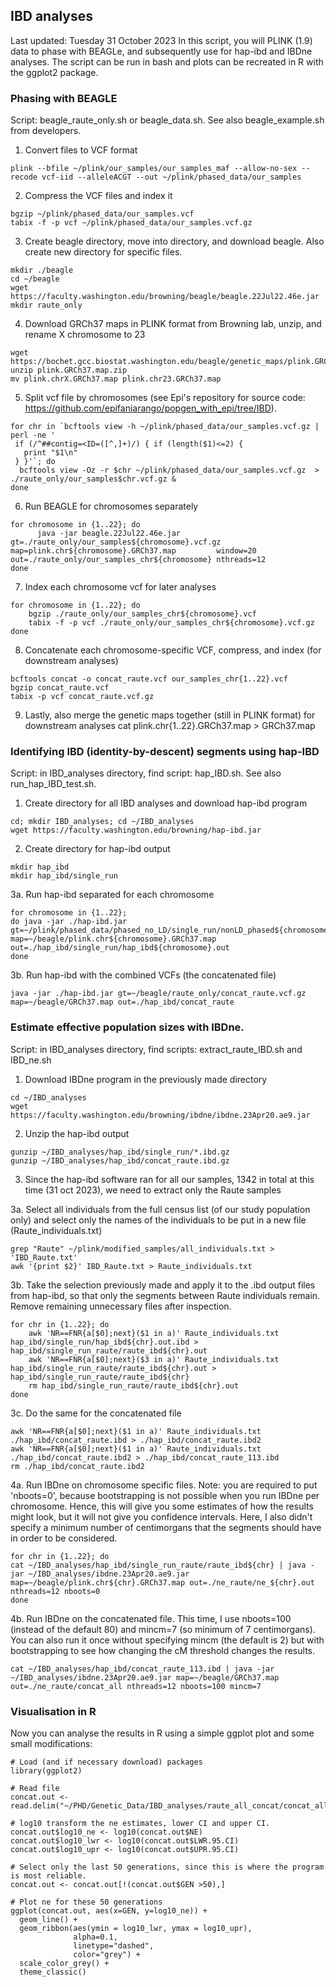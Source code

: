 ## IBD analyses
Last updated: Tuesday 31 October 2023
In this script, you will PLINK (1.9) data to phase with BEAGLe, and subsequently use for hap-ibd and IBDne analyses.
The script can be run in bash and plots can be recreated in R with the ggplot2 package. 

### Phasing with BEAGLE
Script: beagle_raute_only.sh or beagle_data.sh. See also beagle_example.sh from developers.

1. Convert files to VCF format
```
plink --bfile ~/plink/our_samples/our_samples_maf --allow-no-sex --recode vcf-iid --alleleACGT --out ~/plink/phased_data/our_samples
```

2. Compress the VCF files and index it
```
bgzip ~/plink/phased_data/our_samples.vcf
tabix -f -p vcf ~/plink/phased_data/our_samples.vcf.gz
```

3. Create beagle directory, move into directory, and download beagle. Also create new directory for specific files.
```
mkdir ./beagle
cd ~/beagle
wget https://faculty.washington.edu/browning/beagle/beagle.22Jul22.46e.jar
mkdir raute_only
```

4. Download GRCh37 maps in PLINK format from Browning lab, unzip, and rename X chromosome to 23
```
wget https://bochet.gcc.biostat.washington.edu/beagle/genetic_maps/plink.GRCh37.map.zip
unzip plink.GRCh37.map.zip
mv plink.chrX.GRCh37.map plink.chr23.GRCh37.map
````

5. Split vcf file by chromosomes (see Epi's repository for source code: https://github.com/epifaniarango/popgen_with_epi/tree/IBD).
```
for chr in `bcftools view -h ~/plink/phased_data/our_samples.vcf.gz | perl -ne '
 if (/^##contig=<ID=([^,]+)/) { if (length($1)<=2) {
   print "$1\n"
 } }'`; do
  bcftools view -Oz -r $chr ~/plink/phased_data/our_samples.vcf.gz  > ./raute_only/our_samples$chr.vcf.gz &
done
```

6. Run BEAGLE for chromosomes separately
```
for chromosome in {1..22}; do
      java -jar beagle.22Jul22.46e.jar gt=./raute_only/our_samples${chromosome}.vcf.gz  map=plink.chr${chromosome}.GRCh37.map         window=20 out=./raute_only/our_samples_chr${chromosome} nthreads=12
done
```

7. Index each chromosome vcf for later analyses
```
for chromosome in {1..22}; do
	bgzip ./raute_only/our_samples_chr${chromosome}.vcf
	tabix -f -p vcf ./raute_only/our_samples_chr${chromosome}.vcf.gz
done
```

8. Concatenate each chromosome-specific VCF, compress, and index (for downstream analyses)
```
bcftools concat -o concat_raute.vcf our_samples_chr{1..22}.vcf
bgzip concat_raute.vcf
tabix -p vcf concat_raute.vcf.gz
```

9. Lastly, also merge the genetic maps together (still in PLINK format) for downstream analyses
cat plink.chr{1..22}.GRCh37.map > GRCh37.map


### Identifying IBD (identity-by-descent) segments using hap-IBD
Script: in IBD_analyses directory, find script: hap_IBD.sh. See also run_hap_IBD_test.sh. 

1. Create directory for all IBD analyses and download hap-ibd program
```
cd; mkdir IBD_analyses; cd ~/IBD_analyses
wget https://faculty.washington.edu/browning/hap-ibd.jar
```

2. Create directory for hap-ibd output
```
mkdir hap_ibd
mkdir hap_ibd/single_run
```

3a. Run hap-ibd separated for each chromosome
```
for chromosome in {1..22};
do java -jar ./hap-ibd.jar  gt=~/plink/phased_data/phased_no_LD/single_run/nonLD_phased${chromosome}.vcf.gz map=~/beagle/plink.chr${chromosome}.GRCh37.map out=./hap_ibd/single_run/hap_ibd${chromosome}.out
done
```

3b. Run hap-ibd with the combined VCFs (the concatenated file)
```
java -jar ./hap-ibd.jar gt=~/beagle/raute_only/concat_raute.vcf.gz map=~/beagle/GRCh37.map out=./hap_ibd/concat_raute

```

### Estimate effective population sizes with IBDne.
Script: in IBD_analyses directory, find scripts: extract_raute_IBD.sh and IBD_ne.sh

1. Download IBDne program in the previously made directory
```
cd ~/IBD_analyses
wget https://faculty.washington.edu/browning/ibdne/ibdne.23Apr20.ae9.jar
```

2. Unzip the hap-ibd output 
```
gunzip ~/IBD_analyses/hap_ibd/single_run/*.ibd.gz 
gunzip ~/IBD_analyses/hap_ibd/concat_raute.ibd.gz
```

3. Since the hap-ibd software ran for all our samples, 1342 in total at this time (31 oct 2023), we need to extract only the Raute samples

3a. Select all individuals from the full census list (of our study population only) and select only the names of the individuals to be put in a new file (Raute_individuals.txt)
```
grep "Raute" ~/plink/modified_samples/all_individuals.txt > 'IBD_Raute.txt'
awk '{print $2}' IBD_Raute.txt > Raute_individuals.txt
```

3b. Take the selection previously made and apply it to the .ibd output files from hap-ibd, so that only the segments between Raute individuals remain. Remove remaining unnecessary files after inspection.
```
for chr in {1..22}; do
	awk 'NR==FNR{a[$0];next}($1 in a)' Raute_individuals.txt hap_ibd/single_run/hap_ibd${chr}.out.ibd > hap_ibd/single_run_raute/raute_ibd${chr}.out
	awk 'NR==FNR{a[$0];next}($3 in a)' Raute_individuals.txt hap_ibd/single_run_raute/raute_ibd${chr}.out > hap_ibd/single_run_raute/raute_ibd${chr}
	rm hap_ibd/single_run_raute/raute_ibd${chr}.out
done
```

3c. Do the same for the concatenated file
```
awk 'NR==FNR{a[$0];next}($1 in a)' Raute_individuals.txt ./hap_ibd/concat_raute.ibd > ./hap_ibd/concat_raute.ibd2
awk 'NR==FNR{a[$0];next}($1 in a)' Raute_individuals.txt ./hap_ibd/concat_raute.ibd2 > ./hap_ibd/concat_raute_113.ibd
rm ./hap_ibd/concat_raute.ibd2
```

4a. Run IBDne on chromosome specific files. Note: you are required to put 'nboots=0', because bootstrapping is not possible when you run IBDne per chromosome. Hence, this will give you some estimates of how the results might look, but it will not give you confidence intervals. Here, I also didn't specify a minimum number of centimorgans that the segments should have in order to be considered. 
```
for chr in {1..22}; do
cat ~/IBD_analyses/hap_ibd/single_run_raute/raute_ibd${chr} | java -jar ~/IBD_analyses/ibdne.23Apr20.ae9.jar map=~/beagle/plink.chr${chr}.GRCh37.map out=./ne_raute/ne_${chr}.out nthreads=12 nboots=0
done
```

4b. Run IBDne on the concatenated file. This time, I use nboots=100 (instead of the default 80) and mincm=7 (so minimum of 7 centimorgans). You can also run it once without specifying mincm (the default is 2) but with bootstrapping to see how changing the cM threshold changes the results. 
```
cat ~/IBD_analyses/hap_ibd/concat_raute_113.ibd | java -jar ~/IBD_analyses/ibdne.23Apr20.ae9.jar map=~/beagle/GRCh37.map out=./ne_raute/concat_all nthreads=12 nboots=100 mincm=7
```

### Visualisation in R
Now you can analyse the results in R using a simple ggplot plot and some small modifications:
```
# Load (and if necessary download) packages
library(ggplot2)

# Read file
concat.out <- read.delim("~/PHD/Genetic_Data/IBD_analyses/raute_all_concat/concat_all.ne")

# log10 transform the ne estimates, lower CI and upper CI. 
concat.out$log10_ne <- log10(concat.out$NE)
concat.out$log10_lwr <- log10(concat.out$LWR.95.CI)
concat.out$log10_upr <- log10(concat.out$UPR.95.CI)

# Select only the last 50 generations, since this is where the program is most reliable. 
concat.out <- concat.out[!(concat.out$GEN >50),]

# Plot ne for these 50 generations
ggplot(concat.out, aes(x=GEN, y=log10_ne)) +
  geom_line() + 
  geom_ribbon(aes(ymin = log10_lwr, ymax = log10_upr), 
              alpha=0.1, 
              linetype="dashed",
              color="grey") +
  scale_color_grey() + 
  theme_classic()
```


